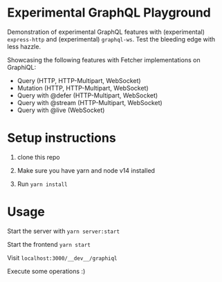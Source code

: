 # Experimental GraphQL Playground

Demonstration of experimental GraphQL features with (experimental) `express-http` and (experimental) `graphql-ws`. Test the bleeding edge with less hazzle.

Showcasing the following features with Fetcher implementations on GraphiQL:

- Query (HTTP, HTTP-Multipart, WebSocket)
- Mutation (HTTP, HTTP-Multipart, WebSocket)
- Query with @defer (HTTP-Multipart, WebSocket)
- Query with @stream (HTTP-Multipart, WebSocket)
- Query with @live (WebSocket)

# Setup instructions

1. clone this repo

2. Make sure you have yarn and node v14 installed

3. Run `yarn install`

# Usage

Start the server with `yarn server:start`

Start the frontend `yarn start`

Visit `localhost:3000/__dev__/graphiql`

Execute some operations :)
